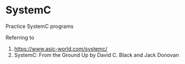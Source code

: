 # SystemC
Practice SystemC programs 

Referring to
1. https://www.asic-world.com/systemc/
2. SystemC: From the Ground Up by David C. Black and Jack Donovan
